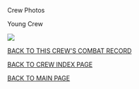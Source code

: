 
Crew Photos






 




Young Crew  
  

![](Young.jpg)
  
  

[BACK TO THIS CREW'S COMBAT RECORD](crews/Young.md)  

[BACK TO CREW INDEX PAGE](000crews.md)  

[BACK TO MAIN PAGE](index.html)


